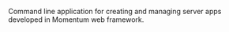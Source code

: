 Command line application for creating and managing server apps developed in Momentum web framework.
